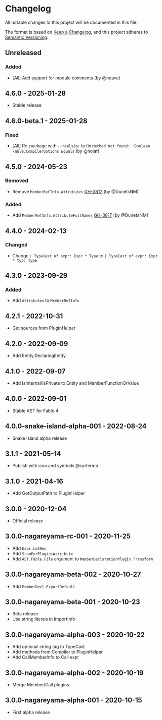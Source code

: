 # Changelog

All notable changes to this project will be documented in this file.

The format is based on [Keep a Changelog](https://keepachangelog.com/en/1.0.0/),
and this project adheres to [Semantic Versioning](https://semver.org/spec/v2.0.0.html).

## Unreleased

### Added

* [All] Add support for module comments (by @ncave)

## 4.6.0 - 2025-01-28

* Stable release

## 4.6.0-beta.1 - 2025-01-28

### Fixed

* [All] Re-package with `--realsig+` to fix `Method not found: 'Boolean Fable.CompilerOptions.Equals` (by @nojaf)

## 4.5.0 - 2024-05-23

### Removed

* Remove `MemberRefInfo.Attributes` [GH-3817](https://github.com/fable-compiler/Fable/pull/3817) (by @DunetsNM)

### Added

* Add `MemberRefInfo.AttributeFullNames` [GH-3817](https://github.com/fable-compiler/Fable/pull/3817) (by @DunetsNM)

## 4.4.0 - 2024-02-13

### Changed

* Change `| TypeCast of expr: Expr * Type` to `| TypeCast of expr: Expr * typ: Type`

## 4.3.0 - 2023-09-29

### Added

* Add `Attributes` to `MemberRefInfo`

## 4.2.1 - 2022-10-31

* Get sources from PluginHelper

## 4.2.0 - 2022-09-09

* Add Entity.DeclaringEntity

## 4.1.0 - 2022-09-07

* Add IsInternal/IsPrivate to Entity and MemberFunctionOrValue

## 4.0.0 - 2022-09-01

* Stable AST for Fable 4

## 4.0.0-snake-island-alpha-001 - 2022-08-24

* Snake Island alpha release

## 3.1.1 - 2021-05-14

* Publish with icon and symbols @cartermp

## 3.1.0 - 2021-04-16

* Add GetOutputPath to PluginHelper

## 3.0.0 - 2020-12-04

* Official release

## 3.0.0-nagareyama-rc-001 - 2020-11-25

* Add `Expr.LetRec`
* Add `ScanForPluginsAttribute`
* Add `AST.Fable.File` argument to `MemberDeclarationPlugin.Transform`

## 3.0.0-nagareyama-beta-002 - 2020-10-27

* Add `MemberDecl.ExportDefault`

## 3.0.0-nagareyama-beta-001 - 2020-10-23

* Beta release
* Use string literals in ImportInfo

## 3.0.0-nagareyama-alpha-003 - 2020-10-22

* Add optional string tag to TypeCast
* Add methods from Compiler to PluginHelper
* Add CallMemberInfo to Call expr

## 3.0.0-nagareyama-alpha-002 - 2020-10-19

* Merge Member/Call plugins

## 3.0.0-nagareyama-alpha-001 - 2020-10-15

* First alpha release
